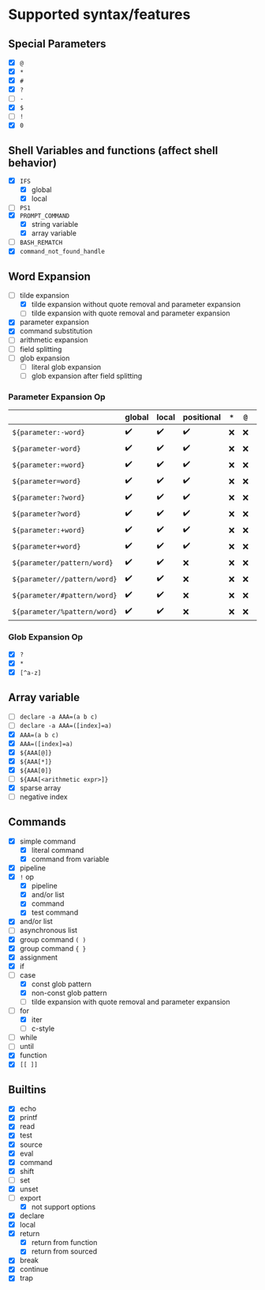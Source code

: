 # Supported syntax/features

## Special Parameters

* [x] `@`
* [x] `*`
* [x] `#`
* [x] `?`
* [ ] `-`
* [x] `$`
* [ ] `!`
* [x] `0`

## Shell Variables and functions (affect shell behavior)

* [x] `IFS`
    * [x] global
    * [x] local
* [ ] `PS1`
* [x] `PROMPT_COMMAND`
    * [x] string variable
    * [x] array variable
* [ ] `BASH_REMATCH`
* [x] `command_not_found_handle`

## Word Expansion

* [ ] tilde expansion
    * [x] tilde expansion without quote removal and parameter expansion
    * [ ] tilde expansion with quote removal and parameter expansion
* [x] parameter expansion
* [x] command substitution
* [ ] arithmetic expansion
* [ ] field splitting
* [ ] glob expansion
    * [ ] literal glob expansion
    * [ ] glob expansion after field splitting

### Parameter Expansion Op

|                              | global | local | positional | `*` | `@` | `array[index]` | `array[*]` | `array[@]` |
|------------------------------|--------|-------|------------|-----|-----|----------------|------------|------------|
| `${parameter:-word}`         | ✔️     | ✔️    | ✔️         | ❌   | ❌   | ✔️             | ✔️         | ❌          |
| `${parameter-word}`          | ✔️     | ✔️    | ✔️         | ❌   | ❌   | ✔️             | ✔️         | ❌          |
| `${parameter:=word}`         | ✔️     | ✔️    | ✔️         | ❌   | ❌   | ✔️             | ✔️         | ❌          |
| `${parameter=word}`          | ✔️     | ✔️    | ✔️         | ❌   | ❌   | ✔️             | ✔️         | ❌          |
| `${parameter:?word}`         | ✔️     | ✔️    | ✔️         | ❌   | ❌   | ✔️             | ✔️         | ❌          |
| `${parameter?word}`          | ✔️     | ✔️    | ✔️         | ❌   | ❌   | ✔️             | ✔️         | ❌          |
| `${parameter:+word}`         | ✔️     | ✔️    | ✔️         | ❌   | ❌   | ✔️             | ✔️         | ❌          |
| `${parameter+word}`          | ✔️     | ✔️    | ✔️         | ❌   | ❌   | ✔️             | ✔️         | ❌          |
| `${parameter/pattern/word}`  | ✔️     | ✔️    | ❌          | ❌   | ❌   | ❌              | ❌          | ❌          |
| `${parameter//pattern/word}` | ✔️     | ✔️    | ❌          | ❌   | ❌   | ❌              | ❌          | ❌          |
| `${parameter/#pattern/word}` | ✔️     | ✔️    | ❌          | ❌   | ❌   | ❌              | ❌          | ❌          |
| `${parameter/%pattern/word}` | ✔️     | ✔️    | ❌          | ❌   | ❌   | ❌              | ❌          | ❌          |

### Glob Expansion Op

* [x] `?`
* [x] `*`
* [x] `[^a-z]`

## Array variable

* [ ] ``declare -a AAA=(a b c)``
* [ ] ``declare -a AAA=([index]=a)``
* [x] ``AAA=(a b c)``
* [x] ``AAA=([index]=a)``
* [x] ``${AAA[@]}``
* [x] ``${AAA[*]}``
* [x] ``${AAA[0]}``
* [ ] ``${AAA[<arithmetic expr>]}``
* [x] sparse array
* [ ] negative index

## Commands

* [x] simple command
    * [x] literal command
    * [x] command from variable
* [x] pipeline
* [x] `!` op
    * [x] pipeline
    * [x] and/or list
    * [x] command
    * [x] test command
* [x] and/or list
* [ ] asynchronous list
* [x] group command ``( )``
* [x] group command ``{ }``
* [x] assignment
* [x] if
* [ ] case
    * [x] const glob pattern
    * [x] non-const glob pattern
    * [ ] tilde expansion with quote removal and parameter expansion
* [ ] for
    * [x] iter
    * [ ] c-style
* [ ] while
* [ ] until
* [x] function
* [x] ``[[ ]]``

## Builtins

* [x] echo
* [x] printf
* [x] read
* [x] test
* [x] source
* [x] eval
* [x] command
* [x] shift
* [ ] set
* [x] unset
* [ ] export
    * [x] not support options
* [x] declare
* [x] local
* [x] return
    * [x] return from function
    * [x] return from sourced
* [x] break
* [x] continue
* [x] trap